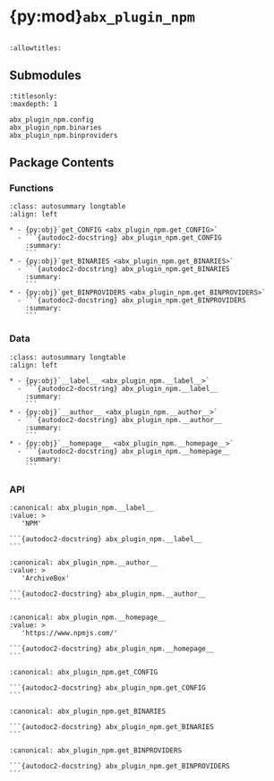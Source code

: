 # {py:mod}`abx_plugin_npm`

```{py:module} abx_plugin_npm
```

```{autodoc2-docstring} abx_plugin_npm
:allowtitles:
```

## Submodules

```{toctree}
:titlesonly:
:maxdepth: 1

abx_plugin_npm.config
abx_plugin_npm.binaries
abx_plugin_npm.binproviders
```

## Package Contents

### Functions

````{list-table}
:class: autosummary longtable
:align: left

* - {py:obj}`get_CONFIG <abx_plugin_npm.get_CONFIG>`
  - ```{autodoc2-docstring} abx_plugin_npm.get_CONFIG
    :summary:
    ```
* - {py:obj}`get_BINARIES <abx_plugin_npm.get_BINARIES>`
  - ```{autodoc2-docstring} abx_plugin_npm.get_BINARIES
    :summary:
    ```
* - {py:obj}`get_BINPROVIDERS <abx_plugin_npm.get_BINPROVIDERS>`
  - ```{autodoc2-docstring} abx_plugin_npm.get_BINPROVIDERS
    :summary:
    ```
````

### Data

````{list-table}
:class: autosummary longtable
:align: left

* - {py:obj}`__label__ <abx_plugin_npm.__label__>`
  - ```{autodoc2-docstring} abx_plugin_npm.__label__
    :summary:
    ```
* - {py:obj}`__author__ <abx_plugin_npm.__author__>`
  - ```{autodoc2-docstring} abx_plugin_npm.__author__
    :summary:
    ```
* - {py:obj}`__homepage__ <abx_plugin_npm.__homepage__>`
  - ```{autodoc2-docstring} abx_plugin_npm.__homepage__
    :summary:
    ```
````

### API

````{py:data} __label__
:canonical: abx_plugin_npm.__label__
:value: >
   'NPM'

```{autodoc2-docstring} abx_plugin_npm.__label__
```

````

````{py:data} __author__
:canonical: abx_plugin_npm.__author__
:value: >
   'ArchiveBox'

```{autodoc2-docstring} abx_plugin_npm.__author__
```

````

````{py:data} __homepage__
:canonical: abx_plugin_npm.__homepage__
:value: >
   'https://www.npmjs.com/'

```{autodoc2-docstring} abx_plugin_npm.__homepage__
```

````

````{py:function} get_CONFIG()
:canonical: abx_plugin_npm.get_CONFIG

```{autodoc2-docstring} abx_plugin_npm.get_CONFIG
```
````

````{py:function} get_BINARIES()
:canonical: abx_plugin_npm.get_BINARIES

```{autodoc2-docstring} abx_plugin_npm.get_BINARIES
```
````

````{py:function} get_BINPROVIDERS()
:canonical: abx_plugin_npm.get_BINPROVIDERS

```{autodoc2-docstring} abx_plugin_npm.get_BINPROVIDERS
```
````

